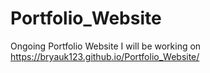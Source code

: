 # Portfolio_Website
Ongoing Portfolio Website I will be working on 
https://bryauk123.github.io/Portfolio_Website/

